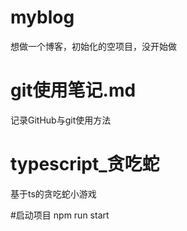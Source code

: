 

# myblog

想做一个博客，初始化的空项目，没开始做

# git使用笔记.md



 记录GitHub与git使用方法

# typescript_贪吃蛇

基于ts的贪吃蛇小游戏

#启动项目 npm run start
